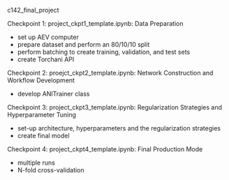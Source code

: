 c142_final_project


Checkpoint 1:
project_ckpt1_template.ipynb: Data Preparation 
  - set up AEV computer
  - prepare dataset and perform an 80/10/10 split
  - perform batching to create training, validation, and test sets
  -  create Torchani API


Checkpoint 2: 
proejct_ckpt2_template.ipynb: Network Construction and Workflow Development
  - develop ANITrainer class


Checkpoint 3:
project_ckpt3_template.ipynb: Regularization Strategies and Hyperparameter Tuning
  - set-up architecture, hyperparameters and the regularization strategies
  - create final model

Checkpoint 4:
project_ckpt4_template.ipynb: Final Production Mode
  - multiple runs
  - N-fold cross-validation
